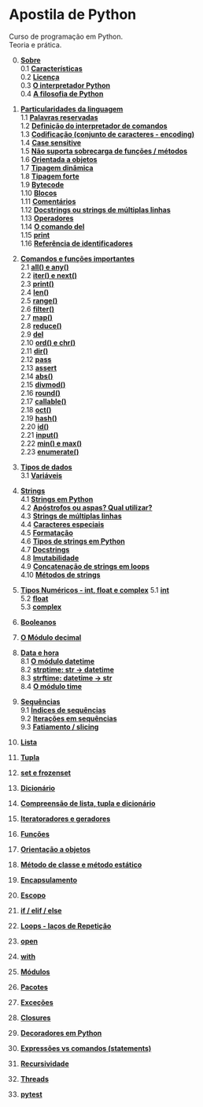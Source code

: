 # Apostila de Python
  
Curso de programação em Python.  
Teoria e prática.  

0. [**Sobre**](content/about/00.md)  
   0.1 [**Características**](content/about/01.md)  
   0.2 [**Licença**](content/about/02.md)  
   0.3 [**O interpretador Python**](content/about/03.md)  
   0.4 [**A filosofia de Python**](content/about/04.md)  
    
1. [**Particularidades da linguagem**](content/language_particularities/00.md)  
   1.1 [**Palavras reservadas**](content/language_particularities/01.md)  
   1.2 [**Definição do interpretador de comandos**](content/language_particularities/02.md)  
   1.3 [**Codificação (conjunto de caracteres - encoding)**](content/language_particularities/03.md)  
   1.4 [**Case sensitive**](content/language_particularities/04.md)  
   1.5 [**Não suporta sobrecarga de funções / métodos**](content/language_particularities/05.md)  
   1.6 [**Orientada a objetos**](content/language_particularities/06.md)  
   1.7 [**Tipagem dinâmica**](content/language_particularities/07.md)  
   1.8 [**Tipagem forte**](content/language_particularities/08.md)  
   1.9 [**Bytecode**](content/language_particularities/09.md)  
   1.10 [**Blocos**](content/language_particularities/10.md)  
   1.11 [**Comentários**](content/language_particularities/11.md)  
   1.12 [**Docstrings ou strings de múltiplas linhas**](content/language_particularities/12.md)  
   1.13 [**Operadores**](content/language_particularities/13.md)  
   1.14 [**O comando del**](content/language_particularities/14.md)  
   1.15 [**print**](content/language_particularities/15.md)  
   1.16 [**Referência de identificadores**](content/language_particularities/16.md)     

2. [**Comandos e funções importantes**](content/built-ins/00.md)   
   2.1 [**all() e any()**](content/built-ins/01.md)  
   2.2 [**iter() e next()**](content/built-ins/02.md)  
   2.3 [**print()**](content/built-ins/03.md)  
   2.4 [**len()**](content/built-ins/04.md)  
   2.5 [**range()**](content/built-ins/05.md)  
   2.6 [**filter()**](content/built-ins/06.md)  
   2.7 [**map()**](content/built-ins/07.md)  
   2.8 [**reduce()**](content/built-ins/08.md)  
   2.9 [**del**](content/built-ins/09.md)  
   2.10 [**ord() e chr()**](content/built-ins/10.md)   
   2.11 [**dir()**](content/built-ins/11.md)  
   2.12 [**pass**](content/built-ins/12.md)  
   2.13 [**assert**](content/built-ins/13.md)  
   2.14 [**abs()**](content/built-ins/14.md)  
   2.15 [**divmod()**](content/built-ins/15.md)  
   2.16 [**round()**](content/built-ins/16.md)  
   2.17 [**callable()**](content/built-ins/17.md)   
   2.18 [**oct()**](content/built-ins/18.md)  
   2.19 [**hash()**](content/built-ins/19.md)   
   2.20 [**id()**](content/built-ins/20.md)   
   2.21 [**input()**](content/built-ins/21.md)   
   2.22 [**min() e max()**](content/built-ins/22.md)   
   2.23 [**enumerate()**](content/built-ins/23.md)   
   
3. [**Tipos de dados**](content/data_types/00.md)  
   3.1 [**Variáveis**](content/data_types/01.md)  
     
4. [**Strings**](content/str/00.md)  
   4.1 [**Strings em Python**](content/str/01.md)  
   4.2 [**Apóstrofos ou aspas? Qual utilizar?**](content/str/02.md)  
   4.3 [**Strings de múltiplas linhas**](content/str/03.md)  
   4.4 [**Caracteres especiais**](content/str/04.md)  
   4.5 [**Formatação**](content/str/05.md)  
   4.6 [**Tipos de strings em Python**](content/str/06.md)  
   4.7 [**Docstrings**](content/str/07.md)  
   4.8 [**Imutabilidade**](content/str/08.md)  
   4.9 [**Concatenação de strings em loops**](content/str/09.md)  
   4.10 [**Métodos de strings**](content/str/10.md)  

5. [**Tipos Numéricos - int, float e complex**](content/numeric_data_types/00.md)
   5.1 [**int**](content/numeric_data_types/01.md)  
   5.2 [**float**](content/numeric_data_types/02.md)  
   5.3 [**complex**](content/numeric_data_types/03.md)  
   
6. [**Booleanos**](content/boolean/00.md)  
   
7. [**O Módulo decimal**](content/decimal_module/00.md)  
   
8. [**Data e hora**](content/date_time/00.md)  
   8.1 [**O módulo datetime**](content/date_time/01.md)  
   8.2 [**strptime: str -> datetime**](content/date_time/02.md)  
   8.3 [**strftime: datetime -> str**](content/date_time/03.md)  
   8.4 [**O módulo time**](content/date_time/04.md)  
   
9. [**Sequências**](content/sequences/00.md)  
   9.1 [**Índices de sequências**](content/sequences/01.md)  
   9.2 [**Iterações em sequências**](content/sequences/02.md)  
   9.3 [**Fatiamento / slicing**](content/sequences/02.md)  
    
10. [**Lista**](content/list/00.md)  
    
11. [**Tupla**](content/tuple/00.md)  
    
12. [**set e frozenset**](content/set_frozenset/00.md)  
    
13. [**Dicionário**](content/dict/00.md)  
    
14. [**Compreensão de lista, tupla e dicionário**](content/list_tuple_dict_comprehension/00.md)  
    
15. [**Iteratoradores e geradores**](content/iter_gen/00.md)  
    
16. [**Funções**](content/functions/00.md)  
    
17. [**Orientação a objetos**](content/oo/00.md)  
    
18. [**Método de classe e método estático**](content/staticmethod_classmethod/00.md)  
    
19. [**Encapsulamento**](content/property/00.md)  
    
20. [**Escopo**](content/scope/00.md)  
    
21. [**if / elif / else**](content/if/00.md)  
    
22. [**Loops - laços de Repetição**](content/loops/00.md)  
    
23. [**open**](content/open/00.md)  
    
24. [**with**](content/with/00.md)  
    
25. [**Módulos**](content/modules/00.md)  
    
26. [**Pacotes**](content/packages/00.md)  
    
27. [**Exceções**](content/except/00.md)  
    
28. [**Closures**](content/closures/00.md)  
    
29. [**Decoradores em Python**](content/decorators/00.md)  
    
30. [**Expressões vs comandos (statements)**](content/exec_eval_execfile_compile/00.md)  
    
31. [**Recursividade**](content/recursive/00.md)  
    
32. [**Threads**](content/threads/00.md)  
    
33. [**pytest**](content/pytest/00.md)




